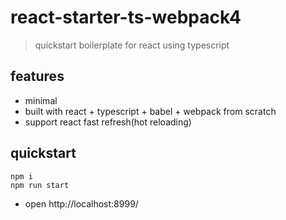 # react-starter-ts-webpack4

> quickstart boilerplate for react using typescript

## features

- minimal
- built with react + typescript + babel + webpack from scratch
- support react fast refresh(hot reloading)

## quickstart

``` shell
npm i
npm run start
```
- open http://localhost:8999/
